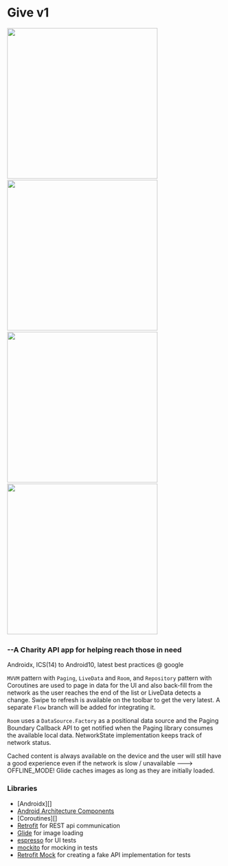 # Give v1

  <img src="https://i.imgur.com/zCABetL.png" height="350"/>&nbsp;&nbsp;&nbsp;&nbsp;&nbsp;&nbsp;&nbsp;&nbsp;&nbsp;
  <img src="https://i.imgur.com/mjOD88u.png" height="350"/>&nbsp;&nbsp;&nbsp;&nbsp;&nbsp;&nbsp;&nbsp;&nbsp;&nbsp;
  <img src="https://i.imgur.com/x0o2a8E.png" height="350"/>&nbsp;&nbsp;&nbsp;&nbsp;&nbsp;&nbsp;&nbsp;&nbsp;&nbsp;
  <img src="https://i.imgur.com/Pal4ASq.png" height="350"/>&nbsp;&nbsp;&nbsp;&nbsp;&nbsp;&nbsp;&nbsp;&nbsp;&nbsp;


###   --A Charity API app for helping reach those in need

Androidx, ICS(14) to Android10, latest best practices @ google

`MVVM` pattern with `Paging`, `LiveData` and `Room`, and `Repository` pattern with Coroutines are used to page in data
for the UI and also back-fill from the network as the user reaches the end of the list or LiveData detects a change.
Swipe to refresh is available on the toolbar to get the very latest.
A separate `Flow` branch will be added for integrating it.

`Room` uses a `DataSource.Factory` as a positional data source and the Paging Boundary Callback
API to get notified when the Paging library consumes the available local data.  NetworkState implementation
keeps track of network status.

Cached content is always available on the device and the user will still have a good experience even if the network is slow /
unavailable ---> OFFLINE_MODE!
Glide caches images as long as they are initially loaded.


### Libraries
* [Androidx][]
* [Android Architecture Components][arch]
* [Coroutines][]
* [Retrofit][retrofit] for REST api communication
* [Glide][glide] for image loading
* [espresso][espresso] for UI tests
* [mockito][mockito] for mocking in tests
* [Retrofit Mock][retrofit-mock] for creating a fake API implementation for tests

[mockwebserver]: https://github.com/square/okhttp/tree/master/mockwebserver
[arch]: https://developer.android.com/arch
[espresso]: https://google.github.io/android-testing-support-library/docs/espresso/
[retrofit]: http://square.github.io/retrofit
[glide]: https://github.com/bumptech/glide
[mockito]: http://site.mockito.org
[retrofit-mock]: https://github.com/square/retrofit/tree/master/retrofit-mock
